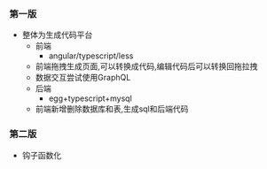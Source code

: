 ### 第一版
- 整体为生成代码平台
    - 前端
        - angular/typescript/less
    - 前端拖拽生成页面,可以转换成代码,编辑代码后可以转换回拖拉拽
    - 数据交互尝试使用GraphQL
    - 后端
        - egg+typescript+mysql
    - 前端新增删除数据库和表,生成sql和后端代码
    
### 第二版
- 钩子函数化
